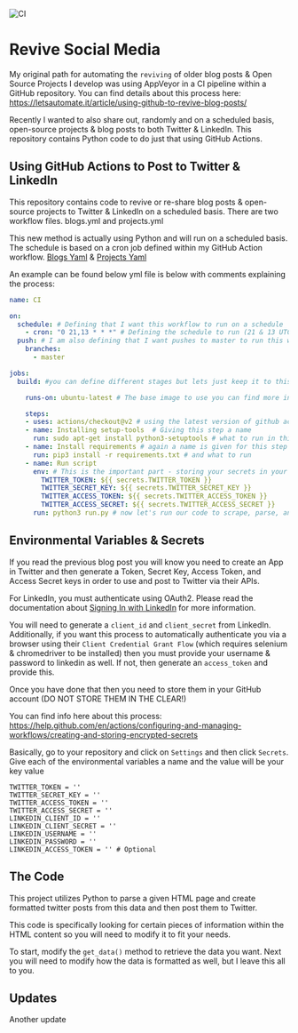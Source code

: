 ![CI](https://github.com/MSAdministrator/revive-social-media/workflows/CI/badge.svg)

# Revive Social Media

My original path for automating the `reviving` of older blog posts & Open Source Projects I develop was using AppVeyor in a CI pipeline within a GitHub repository.  You can find details about this process here: https://letsautomate.it/article/using-github-to-revive-blog-posts/

Recently I wanted to also share out, randomly and on a scheduled basis, open-source projects & blog posts to both Twitter & LinkedIn.  This repository contains Python code to do just that using GitHub Actions.

## Using GitHub Actions to Post to Twitter & LinkedIn

This repository contains code to revive or re-share blog posts & open-source projects to Twitter & LinkedIn on a scheduled basis.  There are two workflow files.  blogs.yml and projects.yml

This new method is actually using Python and will run on a scheduled basis.  The schedule is based on a cron job defined within my GitHub Action workflow. [Blogs Yaml](
.github/workflows/blogs.yml) & [Projects Yaml](.github/workflows/projects.yml)

An example can be found below yml file is below with comments explaining the process:

```yaml
name: CI

on:
  schedule: # Defining that I want this workflow to run on a schedule
    - cron: "0 21,13 * * *" # Defining the schedule to run (21 & 13 UTC every day)
  push: # I am also defining that I want pushes to master to run this workflow here
    branches:
      - master

jobs:
  build: #you can define different stages but lets just keep it to this build stage for now

    runs-on: ubuntu-latest # The base image to use you can find more info here about the available runners here: https://help.github.com/en/actions/reference/virtual-environments-for-github-hosted-runners

    steps:
    - uses: actions/checkout@v2 # using the latest version of github actions which checkouts the code in the repository
    - name: Installing setup-tools  # Giving this step a name
      run: sudo apt-get install python3-setuptools # what to run in this step
    - name: Install requirements # again a name is given for this step
      run: pip3 install -r requirements.txt # and what to run 
    - name: Run script
      env: # This is the important part - storing your secrets in your github account and accessing them here which sets them as environmental variables
        TWITTER_TOKEN: ${{ secrets.TWITTER_TOKEN }}
        TWITTER_SECRET_KEY: ${{ secrets.TWITTER_SECRET_KEY }}
        TWITTER_ACCESS_TOKEN: ${{ secrets.TWITTER_ACCESS_TOKEN }}
        TWITTER_ACCESS_SECRET: ${{ secrets.TWITTER_ACCESS_SECRET }}
      run: python3 run.py # now let's run our code to scrape, parse, and submit to Twitter using the above API keys
```

## Environmental Variables & Secrets

If you read the previous blog post you will know you need to create an App in Twitter and then generate a Token, Secret Key, Access Token, and Access Secret keys in order to use and post to Twitter via their APIs.

For LinkedIn, you must authenticate using OAuth2.  Please read the documentation about [Signing In with LinkedIn](https://docs.microsoft.com/en-us/linkedin/consumer/integrations/self-serve/sign-in-with-linkedin?context=linkedin/consumer/context) for more information.

You will need to generate a `client_id` and `client_secret` from LinkedIn.  Additionally, if you want this process to automatically authenticate you via a browser using their `Client Credential Grant Flow` (which requires selenium & chromedriver to be installed) then you must provide your username & password to linkedin as well.  If not, then generate an `access_token` and provide this.

Once you have done that then you need to store them in your GitHub account (DO NOT STORE THEM IN THE CLEAR!)

You can find info here about this process: https://help.github.com/en/actions/configuring-and-managing-workflows/creating-and-storing-encrypted-secrets

Basically, go to your repository and click on `Settings` and then click `Secrets`. Give each of the environmental variables a name and the value will be your key value

```
TWITTER_TOKEN = ''
TWITTER_SECRET_KEY = ''
TWITTER_ACCESS_TOKEN = ''
TWITTER_ACCESS_SECRET = ''
LINKEDIN_CLIENT_ID = ''
LINKEDIN_CLIENT_SECRET = ''
LINKEDIN_USERNAME = ''
LINKEDIN_PASSWORD = ''
LINKEDIN_ACCESS_TOKEN = '' # Optional
```

## The Code

This project utilizes Python to parse a given HTML page and create formatted twitter posts from this data and then post them to Twitter.

This code is specifically looking for certain pieces of information within the HTML content so you will need to modify it to fit your needs.  

To start, modify the `get_data()` method to retrieve the data you want.  Next you will need to modify how the data is formatted as well, but I leave this all to you.

## Updates
Another update 
